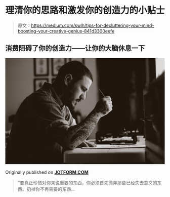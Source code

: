 # 理清你的思路和激发你的创造力的小贴士

> 原文：<https://medium.com/swlh/tips-for-decluttering-your-mind-boosting-your-creative-genius-841d3300eefe>

## 消费阻碍了你的创造力——让你的大脑休息一下

![](img/3a3d6ebca7d00eefe381b26a98d4057c.png)

Originally published on [**JOTFORM.COM**](https://www.jotform.com/blog/declutter-your-mind/)

> “要真正珍惜对你来说重要的东西，你必须首先抛弃那些已经失去意义的东西。扔掉你不再需要的东西…